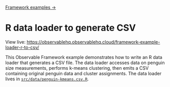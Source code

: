 [Framework examples →](../)

# R data loader to generate CSV

View live: <https://observablehq.observablehq.cloud/framework-example-loader-r-to-csv/>

This Observable Framework example demonstrates how to write an R data loader that generates a CSV file. The data loader accesses data on penguin size measurements, performs k-means clustering, then emits a CSV containing original penguin data and cluster assignments. The data loader lives in [`src/data/penguin-kmeans.csv.R`](./src/data/penguin-kmeans.csv.R).
